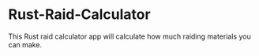 # Rust-Raid-Calculator
This Rust raid calculator app will calculate how much raiding materials you can make.
